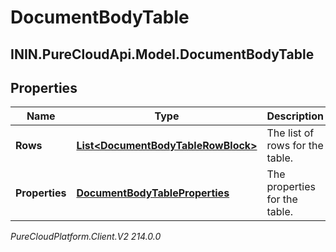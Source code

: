 # DocumentBodyTable

## ININ.PureCloudApi.Model.DocumentBodyTable

## Properties

|Name | Type | Description | Notes|
|------------ | ------------- | ------------- | -------------|
| **Rows** | [**List&lt;DocumentBodyTableRowBlock&gt;**](DocumentBodyTableRowBlock) | The list of rows for the table. | |
| **Properties** | [**DocumentBodyTableProperties**](DocumentBodyTableProperties) | The properties for the table. | [optional] |



_PureCloudPlatform.Client.V2 214.0.0_
